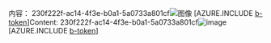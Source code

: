 <span data-ttu-id="a5c19-101">内容： 230f222f-ac14-4f3e-b0a1-5a0733a801cf![图像](b28ec9bf-16df-4985-8b2a-f27903ccd5ea.png)
[AZURE.INCLUDE [b-token](f121b5fe-7c00-42d7-a45b-ee9c9495b3ef.md)]</span><span class="sxs-lookup"><span data-stu-id="a5c19-101">Content: 230f222f-ac14-4f3e-b0a1-5a0733a801cf![image](b28ec9bf-16df-4985-8b2a-f27903ccd5ea.png)
[AZURE.INCLUDE [b-token](f121b5fe-7c00-42d7-a45b-ee9c9495b3ef.md)]</span></span>
